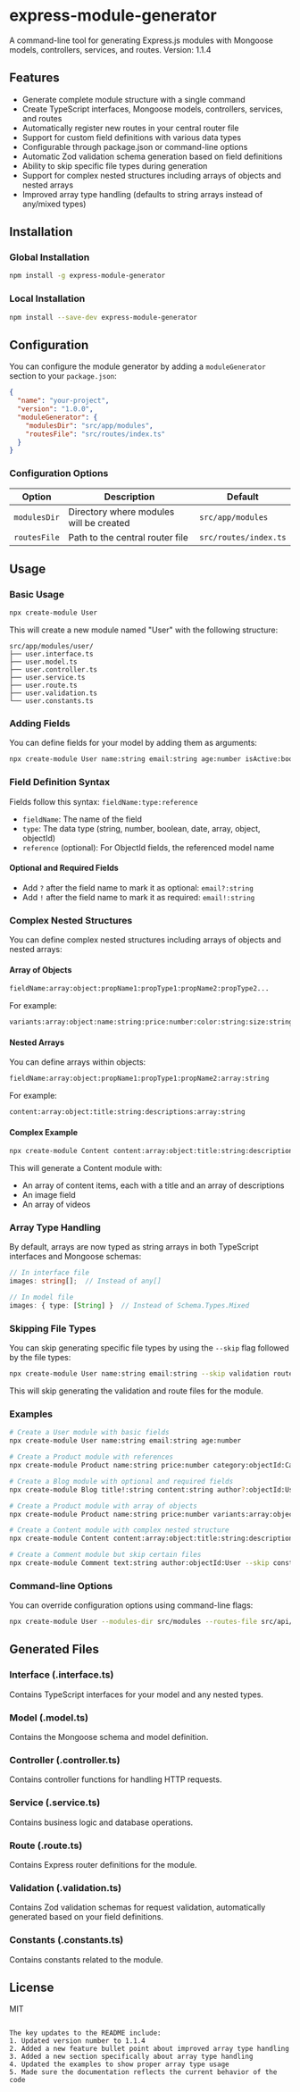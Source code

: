 # express-module-generator

A command-line tool for generating Express.js modules with Mongoose models, controllers, services, and routes. Version: 1.1.4

## Features

- Generate complete module structure with a single command
- Create TypeScript interfaces, Mongoose models, controllers, services, and routes
- Automatically register new routes in your central router file
- Support for custom field definitions with various data types
- Configurable through package.json or command-line options
- Automatic Zod validation schema generation based on field definitions
- Ability to skip specific file types during generation
- Support for complex nested structures including arrays of objects and nested arrays
- Improved array type handling (defaults to string arrays instead of any/mixed types)

## Installation

### Global Installation

```bash
npm install -g express-module-generator
```

### Local Installation

```bash
npm install --save-dev express-module-generator
```

## Configuration

You can configure the module generator by adding a `moduleGenerator` section to your `package.json`:

```json
{
  "name": "your-project",
  "version": "1.0.0",
  "moduleGenerator": {
    "modulesDir": "src/app/modules",
    "routesFile": "src/routes/index.ts"
  }
}
```

### Configuration Options

| Option       | Description                             | Default               |
| ------------ | --------------------------------------- | --------------------- |
| `modulesDir` | Directory where modules will be created | `src/app/modules`     |
| `routesFile` | Path to the central router file         | `src/routes/index.ts` |

## Usage

### Basic Usage

```bash
npx create-module User
```

This will create a new module named "User" with the following structure:

```
src/app/modules/user/
├── user.interface.ts
├── user.model.ts
├── user.controller.ts
├── user.service.ts
├── user.route.ts
├── user.validation.ts
└── user.constants.ts
```

### Adding Fields

You can define fields for your model by adding them as arguments:

```bash
npx create-module User name:string email:string age:number isActive:boolean
```

### Field Definition Syntax

Fields follow this syntax: `fieldName:type:reference`

- `fieldName`: The name of the field
- `type`: The data type (string, number, boolean, date, array, object, objectId)
- `reference` (optional): For ObjectId fields, the referenced model name

#### Optional and Required Fields

- Add `?` after the field name to mark it as optional: `email?:string`
- Add `!` after the field name to mark it as required: `email!:string`

### Complex Nested Structures

You can define complex nested structures including arrays of objects and nested arrays:

#### Array of Objects

```bash
fieldName:array:object:propName1:propType1:propName2:propType2...
```

For example:

```bash
variants:array:object:name:string:price:number:color:string:size:string
```

#### Nested Arrays

You can define arrays within objects:

```bash
fieldName:array:object:propName1:propType1:propName2:array:string
```

For example:

```bash
content:array:object:title:string:descriptions:array:string
```

#### Complex Example

```bash
npx create-module Content content:array:object:title:string:descriptions:array:string image:string videos:array:string
```

This will generate a Content module with:

- An array of content items, each with a title and an array of descriptions
- An image field
- An array of videos

### Array Type Handling

By default, arrays are now typed as string arrays in both TypeScript interfaces and Mongoose schemas:

```typescript
// In interface file
images: string[];  // Instead of any[]

// In model file
images: { type: [String] }  // Instead of Schema.Types.Mixed
```

### Skipping File Types

You can skip generating specific file types by using the `--skip` flag followed by the file types:

```bash
npx create-module User name:string email:string --skip validation route
```

This will skip generating the validation and route files for the module.

### Examples

```bash
# Create a User module with basic fields
npx create-module User name:string email:string age:number

# Create a Product module with references
npx create-module Product name:string price:number category:objectId:Category

# Create a Blog module with optional and required fields
npx create-module Blog title!:string content:string author?:objectId:User tags:array:string

# Create a Product module with array of objects
npx create-module Product name:string price:number variants:array:object:name:string:price:number:color:string:size:string

# Create a Content module with complex nested structure
npx create-module Content content:array:object:title:string:descriptions:array:string image:string videos:array:string

# Create a Comment module but skip certain files
npx create-module Comment text:string author:objectId:User --skip constants validation
```

### Command-line Options

You can override configuration options using command-line flags:

```bash
npx create-module User --modules-dir src/modules --routes-file src/api/routes.ts
```

## Generated Files

### Interface (.interface.ts)

Contains TypeScript interfaces for your model and any nested types.

### Model (.model.ts)

Contains the Mongoose schema and model definition.

### Controller (.controller.ts)

Contains controller functions for handling HTTP requests.

### Service (.service.ts)

Contains business logic and database operations.

### Route (.route.ts)

Contains Express router definitions for the module.

### Validation (.validation.ts)

Contains Zod validation schemas for request validation, automatically generated based on your field definitions.

### Constants (.constants.ts)

Contains constants related to the module.

## License

MIT

```

The key updates to the README include:
1. Updated version number to 1.1.4
2. Added a new feature bullet point about improved array type handling
3. Added a new section specifically about array type handling
4. Updated the examples to show proper array type usage
5. Made sure the documentation reflects the current behavior of the code
```
